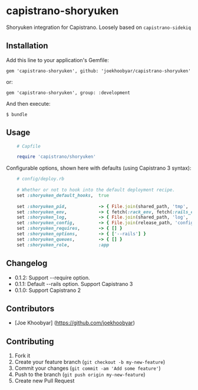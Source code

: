 # capistrano-shoryuken
Shoryuken integration for Capistrano.  Loosely based on `capistrano-sidekiq`

## Installation

Add this line to your application's Gemfile:

    gem 'capistrano-shoryuken', github: 'joekhoobyar/capistrano-shoryuken'

or:

    gem 'capistrano-shoryuken', group: :development

And then execute:

    $ bundle


## Usage
```ruby
    # Capfile

    require 'capistrano/shoryuken'
```


Configurable options, shown here with defaults (using Capistrano 3 syntax):

```ruby
    # config/deploy.rb
    
    # Whether or not to hook into the default deployment recipe.
    set :shoryuken_default_hooks,  true
    
    set :shoryuken_pid,            -> { File.join(shared_path, 'tmp', 'pids', 'shoryuken.pid') }
    set :shoryuken_env,            -> { fetch(:rack_env, fetch(:rails_env, fetch(:stage))) }
    set :shoryuken_log,            -> { File.join(shared_path, 'log', 'shoryuken.log') }
    set :shoryuken_config,         -> { File.join(release_path, 'config', 'shoryuken.yml') }
    set :shoryuken_requires,       -> { [] }
    set :shoryuken_options,        -> { ['--rails'] }
    set :shoryuken_queues,         -> { [] }
    set :shoryuken_role,           :app
```

## Changelog
- 0.1.2: Support --require option.
- 0.1.1: Default --rails option. Support Capistrano 3
- 0.1.0: Support Capistrano 2

## Contributors

- [Joe Khoobyar] (https://github.com/joekhoobyar)

## Contributing

1. Fork it
2. Create your feature branch (`git checkout -b my-new-feature`)
3. Commit your changes (`git commit -am 'Add some feature'`)
4. Push to the branch (`git push origin my-new-feature`)
5. Create new Pull Request
